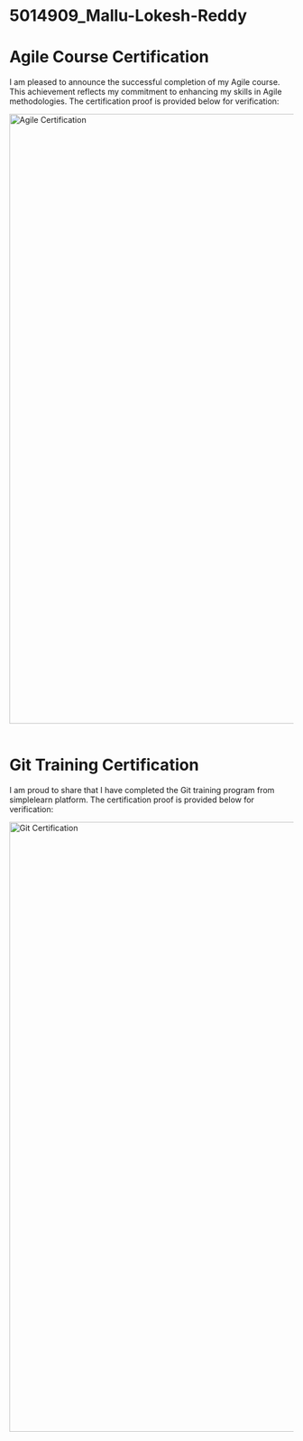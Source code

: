 # 5014909_Mallu-Lokesh-Reddy

<h1>Agile Course Certification</h1>

<p>I am pleased to announce the successful completion of my Agile course. This achievement reflects my commitment to enhancing my skills in Agile methodologies. The certification proof is provided below for verification:</p>

<img width="1920" height="1080" src="https://github.com/user-attachments/assets/33925c65-003f-4693-8089-c0bc231e4467"  alt="Agile Certification"/>

<br>
<br>

<h1>Git Training Certification</h1>
<p>I am proud to share that I have completed the Git training program from simplelearn platform. The certification proof is provided below for verification:</p>

<img width="1920" height="1080" src="https://github.com/user-attachments/assets/7933f1b6-ac31-4c95-a023-91f599c4dc28"  alt="Git Certification"/>



